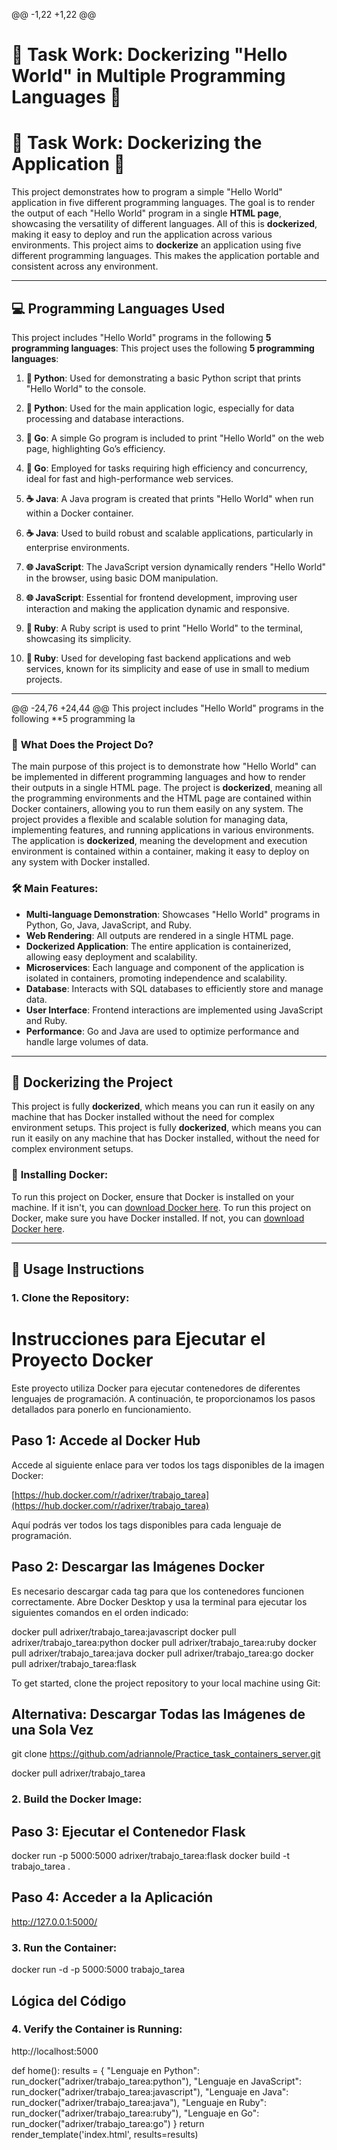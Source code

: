 @@ -1,22 +1,22 @@
# 🐳 **Task Work: Dockerizing "Hello World" in Multiple Programming Languages** 🐳
# 🐳 **Task Work: Dockerizing the Application** 🐳

This project demonstrates how to program a simple "Hello World" application in five different programming languages. The goal is to render the output of each "Hello World" program in a single **HTML page**, showcasing the versatility of different languages. All of this is **dockerized**, making it easy to deploy and run the application across various environments.
This project aims to **dockerize** an application using five different programming languages. This makes the application portable and consistent across any environment.

---

## 💻 **Programming Languages Used**

This project includes "Hello World" programs in the following **5 programming languages**:
This project uses the following **5 programming languages**:

1. **🐍 Python**: Used for demonstrating a basic Python script that prints "Hello World" to the console.
1. **🐍 Python**: Used for the main application logic, especially for data processing and database interactions.
   
2. **🚀 Go**: A simple Go program is included to print "Hello World" on the web page, highlighting Go’s efficiency.
2. **🚀 Go**: Employed for tasks requiring high efficiency and concurrency, ideal for fast and high-performance web services.

3. **☕ Java**: A Java program is created that prints "Hello World" when run within a Docker container.
3. **☕ Java**: Used to build robust and scalable applications, particularly in enterprise environments.

4. **🌐 JavaScript**: The JavaScript version dynamically renders "Hello World" in the browser, using basic DOM manipulation.
4. **🌐 JavaScript**: Essential for frontend development, improving user interaction and making the application dynamic and responsive.

5. **💎 Ruby**: A Ruby script is used to print "Hello World" to the terminal, showcasing its simplicity.
5. **💎 Ruby**: Used for developing fast backend applications and web services, known for its simplicity and ease of use in small to medium projects.

---


@@ -24,76 +24,44 @@ This project includes "Hello World" programs in the following **5 programming la

### 🌟 **What Does the Project Do?**

The main purpose of this project is to demonstrate how "Hello World" can be implemented in different programming languages and how to render their outputs in a single HTML page. The project is **dockerized**, meaning all the programming environments and the HTML page are contained within Docker containers, allowing you to run them easily on any system.
The project provides a flexible and scalable solution for managing data, implementing features, and running applications in various environments. The application is **dockerized**, meaning the development and execution environment is contained within a container, making it easy to deploy on any system with Docker installed.

### 🛠 **Main Features:**

- **Multi-language Demonstration**: Showcases "Hello World" programs in Python, Go, Java, JavaScript, and Ruby.
- **Web Rendering**: All outputs are rendered in a single HTML page.
- **Dockerized Application**: The entire application is containerized, allowing easy deployment and scalability.
- **Microservices**: Each language and component of the application is isolated in containers, promoting independence and scalability.
- **Database**: Interacts with SQL databases to efficiently store and manage data.
- **User Interface**: Frontend interactions are implemented using JavaScript and Ruby.
- **Performance**: Go and Java are used to optimize performance and handle large volumes of data.

---

## 🐋 **Dockerizing the Project**

This project is fully **dockerized**, which means you can run it easily on any machine that has Docker installed without the need for complex environment setups.
This project is fully **dockerized**, which means you can run it easily on any machine that has Docker installed, without the need for complex environment setups.

### 🚀 **Installing Docker:**

To run this project on Docker, ensure that Docker is installed on your machine. If it isn't, you can [download Docker here](https://www.docker.com/get-started).
To run this project on Docker, make sure you have Docker installed. If not, you can [download Docker here](https://www.docker.com/get-started).

---

## 🔨 **Usage Instructions**

### 1. **Clone the Repository:**

# Instrucciones para Ejecutar el Proyecto Docker

Este proyecto utiliza Docker para ejecutar contenedores de diferentes lenguajes de programación. A continuación, te proporcionamos los pasos detallados para ponerlo en funcionamiento.

## Paso 1: Accede al Docker Hub

Accede al siguiente enlace para ver todos los tags disponibles de la imagen Docker:

[https://hub.docker.com/r/adrixer/trabajo_tarea](https://hub.docker.com/r/adrixer/trabajo_tarea)

Aquí podrás ver todos los tags disponibles para cada lenguaje de programación.

## Paso 2: Descargar las Imágenes Docker


Es necesario descargar cada tag para que los contenedores funcionen correctamente. Abre Docker Desktop y usa la terminal para ejecutar los siguientes comandos en el orden indicado:


docker pull adrixer/trabajo_tarea:javascript
docker pull adrixer/trabajo_tarea:python
docker pull adrixer/trabajo_tarea:ruby
docker pull adrixer/trabajo_tarea:java
docker pull adrixer/trabajo_tarea:go
docker pull adrixer/trabajo_tarea:flask

To get started, clone the project repository to your local machine using Git:

## Alternativa: Descargar Todas las Imágenes de una Sola Vez

git clone https://github.com/adriannole/Practice_task_containers_server.git

docker pull adrixer/trabajo_tarea
### 2. **Build the Docker Image:**

## Paso 3: Ejecutar el Contenedor Flask
docker run -p 5000:5000 adrixer/trabajo_tarea:flask
docker build -t trabajo_tarea .

## Paso 4: Acceder a la Aplicación 

http://127.0.0.1:5000/ 
### 3. **Run the Container:**
docker run -d -p 5000:5000 trabajo_tarea


## Lógica del Código 
### 4. **Verify the Container is Running:**
http://localhost:5000

def home():
    results = {
        "Lenguaje en Python": run_docker("adrixer/trabajo_tarea:python"),
        "Lenguaje en JavaScript": run_docker("adrixer/trabajo_tarea:javascript"),
        "Lenguaje en Java": run_docker("adrixer/trabajo_tarea:java"),
        "Lenguaje en Ruby": run_docker("adrixer/trabajo_tarea:ruby"),
        "Lenguaje en Go": run_docker("adrixer/trabajo_tarea:go")
     }
    return render_template('index.html', results=results)